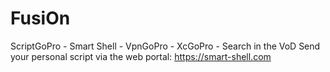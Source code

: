 # FusiOn
ScriptGoPro - Smart Shell - VpnGoPro - XcGoPro - Search in the VoD
Send your personal script via the web portal: https://smart-shell.com
